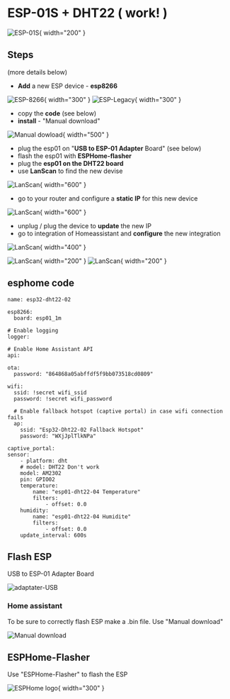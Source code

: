 # ESP-01S + DHT22 ( work! )
![ESP-01S](Images/ESP-01S.JPG){ width="200" }

## Steps
(more details below)

- **Add** a new ESP device - **esp8266**

![ESP-8266](Images/2022-10-21_19-15-31-jmve3.png){ width="300" }
![ESP-Legacy](Images/2022-10-21_20-40-36-72n4c.png){ width="300" }

- copy the **code** (see below)
- **install** - "Manual download"

![Manual dowload](Images/2022-10-21_20-26-54-6cr0y.png){ width="500" }

- plug the esp01 on "**USB to ESP-01 Adapter** Board" (see below)
- flash the esp01 with **ESPHome-flasher**
- plug the **esp01 on the DHT22 board**
- use **LanScan** to find the new devise

![LanScan](Images/2022-10-21_18-55-21-ph0h2.png){ width="600" }

- go to your router and configure a **static IP** for this new device

![LanScan](Images/2022-10-21_20-52-41-f4m7a.png){ width="600" }

- unplug / plug the device to **update** the new IP
- go to integration of Homeassistant and **configure** the new integration

![LanScan](Images/2022-10-21_20-56-09-lri2o.png){ width="400" }

![LanScan](Images/2022-10-21_20-56-21-c0rbw.png){ width="200" }
![LanScan](Images/2022-10-21_20-56-49-lgmhm.png){ width="200" }

## esphome code

```
name: esp32-dht22-02

esp8266:
  board: esp01_1m

# Enable logging
logger:

# Enable Home Assistant API
api:

ota:
  password: "864868a05abffdf5f9bb073518cd0809"

wifi:
  ssid: !secret wifi_ssid
  password: !secret wifi_password

  # Enable fallback hotspot (captive portal) in case wifi connection fails
  ap:
    ssid: "Esp32-Dht22-02 Fallback Hotspot"
    password: "WXjJplTlkNPa"

captive_portal:
sensor:
    - platform: dht
    # model: DHT22 Don't work
    model: AM2302
    pin: GPIO02
    temperature:
        name: "esp01-dht22-04 Temperature"
        filters:
            - offset: 0.0
    humidity:
        name: "esp01-dht22-04 Humidite"
        filters:
            - offset: 0.0
    update_interval: 600s
```

## Flash ESP
USB to ESP-01 Adapter Board

![adaptater-USB](Images/adaptater-USB.png)

### Home assistant

To be sure to correctly flash ESP make a .bin file. Use "Manual download"

![Manual download](Images/Manual-dowload.png)

## ESPHome-Flasher

Use "ESPHome-Flasher" to flash the ESP

![ESPHome logo](Images/esphome-flasher.png){ width="300" }